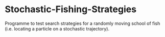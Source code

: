 # Stochastic-Fishing-Strategies
Programme to test search strategies for a randomly moving school of fish (i.e. locating a particle on a stochastic trajectory).
